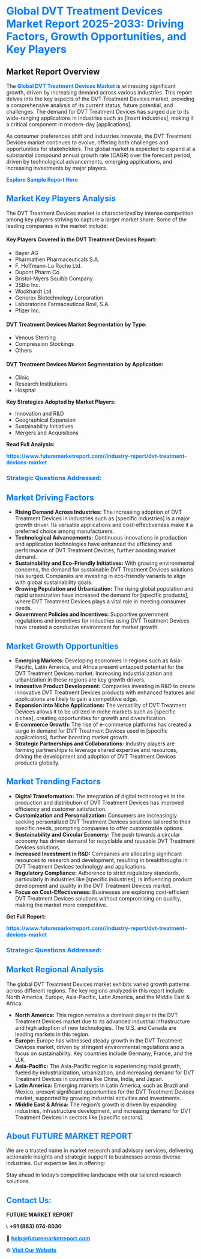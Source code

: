 <h1 style="color: #007BFF;">Global DVT Treatment Devices Market Report 2025-2033: Driving Factors, Growth Opportunities, and Key Players</h1>

<section id="overview">
<h2>Market Report Overview</h2>
<p>The <a href="https://www.futuremarketreport.com//industry-report/dvt-treatment-devices-market" style="color: #007BFF; text-decoration: none;"><strong>Global DVT Treatment Devices Market</strong></a> is witnessing significant growth, driven by increasing demand across various industries. This report delves into the key aspects of the DVT Treatment Devices market, providing a comprehensive analysis of its current status, future potential, and challenges. The demand for DVT Treatment Devices has surged due to its wide-ranging applications in industries such as [insert industries], making it a critical component in modern-day [applications].</p>
<p>As consumer preferences shift and industries innovate, the DVT Treatment Devices market continues to evolve, offering both challenges and opportunities for stakeholders. The global market is expected to expand at a substantial compound annual growth rate (CAGR) over the forecast period, driven by technological advancements, emerging applications, and increasing investments by major players.</p>
</section>

<section id="overview">
<p><a href="https://www.futuremarketreport.com//request-sample/reportId=53690" style="color: #007BFF; text-decoration: none;"><strong>Explore Sample Report Here</strong></a></p>
</section>

<section id="key-players">
<h2 style="color: #007BFF;">Market Key Players Analysis</h2>
<p>The DVT Treatment Devices market is characterized by intense competition among key players striving to capture a larger market share. Some of the leading companies in the market include:</p>
<h4>Key Players Covered in the DVT Treatment Devices Report:</h4>
<ul><li>Bayer AG</li><li>Pharmathen Pharmaceuticals S.A.</li><li>F. Hoffmann-La Roche Ltd.</li><li>Dupont Pharm Co</li><li>Bristol-Myers Squibb Company</li><li>3SBio Inc.</li><li>Wockhardt Ltd</li><li>Generex Biotechnology Lorporation</li><li>Laboratorios Farmaceuticos Rovi, S.A.</li><li>Pfizer Inc.</li></ul>
<h4>DVT Treatment Devices Market Segmentation by Type:</h4>
<ul><li>Venous Stenting</li><li>Compression Stockings</li><li>Others</li></ul>

<h4>DVT Treatment Devices Market Segmentation by Application:</h4>
<ul><li>Clinic</li><li>Research Institutions</li><li>Hospital</li></ul>
<p><strong>Key Strategies Adopted by Market Players:</strong></p>
<ul>
<li>Innovation and R&D</li>
<li>Geographical Expansion</li>
<li>Sustainability Initiatives</li>
<li>Mergers and Acquisitions</li>
</ul>
</section>

<section>
<p><strong>Read Full Analysis: </strong></p><a href="https://www.futuremarketreport.com//industry-report/dvt-treatment-devices-market" style="color: #007BFF; text-decoration: none;"><strong>https://www.futuremarketreport.com//industry-report/dvt-treatment-devices-market</strong></a>
<h3 style="color: #007BFF;">Strategic Questions Addressed:</h3>
</section>

<section id="driving-factors">
<h2 style="color: #007BFF;">Market Driving Factors</h2>
<ul>
<li><strong>Rising Demand Across Industries:</strong> The increasing adoption of DVT Treatment Devices in industries such as [specific industries] is a major growth driver. Its versatile applications and cost-effectiveness make it a preferred choice among manufacturers.</li>
<li><strong>Technological Advancements:</strong> Continuous innovations in production and application technologies have enhanced the efficiency and performance of DVT Treatment Devices, further boosting market demand.</li>
<li><strong>Sustainability and Eco-Friendly Initiatives:</strong> With growing environmental concerns, the demand for sustainable DVT Treatment Devices solutions has surged. Companies are investing in eco-friendly variants to align with global sustainability goals.</li>
<li><strong>Growing Population and Urbanization:</strong> The rising global population and rapid urbanization have increased the demand for [specific products], where DVT Treatment Devices plays a vital role in meeting consumer needs.</li>
<li><strong>Government Policies and Incentives:</strong> Supportive government regulations and incentives for industries using DVT Treatment Devices have created a conducive environment for market growth.</li>
</ul>
</section>

<section id="growth-opportunities">
<h2 style="color: #007BFF;">Market Growth Opportunities</h2>
<ul>
<li><strong>Emerging Markets:</strong> Developing economies in regions such as Asia-Pacific, Latin America, and Africa present untapped potential for the DVT Treatment Devices market. Increasing industrialization and urbanization in these regions are key growth drivers.</li>
<li><strong>Innovative Product Development:</strong> Companies investing in R&D to create innovative DVT Treatment Devices products with enhanced features and applications are likely to gain a competitive edge.</li>
<li><strong>Expansion into Niche Applications:</strong> The versatility of DVT Treatment Devices allows it to be utilized in niche markets such as [specific niches], creating opportunities for growth and diversification.</li>
<li><strong>E-commerce Growth:</strong> The rise of e-commerce platforms has created a surge in demand for DVT Treatment Devices used in [specific applications], further boosting market growth.</li>
<li><strong>Strategic Partnerships and Collaborations:</strong> Industry players are forming partnerships to leverage shared expertise and resources, driving the development and adoption of DVT Treatment Devices products globally.</li>
</ul>
</section>

<section id="trending-factors">
<h2 style="color: #007BFF;">Market Trending Factors</h2>
<ul>
<li><strong>Digital Transformation:</strong> The integration of digital technologies in the production and distribution of DVT Treatment Devices has improved efficiency and customer satisfaction.</li>
<li><strong>Customization and Personalization:</strong> Consumers are increasingly seeking personalized DVT Treatment Devices solutions tailored to their specific needs, prompting companies to offer customizable options.</li>
<li><strong>Sustainability and Circular Economy:</strong> The push towards a circular economy has driven demand for recyclable and reusable DVT Treatment Devices solutions.</li>
<li><strong>Increased Investment in R&D:</strong> Companies are allocating significant resources to research and development, resulting in breakthroughs in DVT Treatment Devices technology and applications.</li>
<li><strong>Regulatory Compliance:</strong> Adherence to strict regulatory standards, particularly in industries like [specific industries], is influencing product development and quality in the DVT Treatment Devices market.</li>
<li><strong>Focus on Cost-Effectiveness:</strong> Businesses are exploring cost-efficient DVT Treatment Devices solutions without compromising on quality, making the market more competitive.</li>
</ul>
</section>

<section>
<p><strong>Get Full Report: </strong></p><a href="https://www.futuremarketreport.com//industry-report/dvt-treatment-devices-market" style="color: #007BFF; text-decoration: none;"><strong>https://www.futuremarketreport.com//industry-report/dvt-treatment-devices-market</strong></a>
<h3 style="color: #007BFF;">Strategic Questions Addressed:</h3>
</section>


<section id="regional-analysis">
<h2 style="color: #007BFF;">Market Regional Analysis</h2>
<p>The global DVT Treatment Devices market exhibits varied growth patterns across different regions. The key regions analyzed in this report include North America, Europe, Asia-Pacific, Latin America, and the Middle East & Africa:</p>
<ul>
<li><strong>North America:</strong> This region remains a dominant player in the DVT Treatment Devices market due to its advanced industrial infrastructure and high adoption of new technologies. The U.S. and Canada are leading markets in this region.</li>
<li><strong>Europe:</strong> Europe has witnessed steady growth in the DVT Treatment Devices market, driven by stringent environmental regulations and a focus on sustainability. Key countries include Germany, France, and the U.K.</li>
<li><strong>Asia-Pacific:</strong> The Asia-Pacific region is experiencing rapid growth, fueled by industrialization, urbanization, and increasing demand for DVT Treatment Devices in countries like China, India, and Japan.</li>
<li><strong>Latin America:</strong> Emerging markets in Latin America, such as Brazil and Mexico, present significant opportunities for the DVT Treatment Devices market, supported by growing industrial activities and investments.</li>
<li><strong>Middle East & Africa:</strong> The region’s growth is driven by expanding industries, infrastructure development, and increasing demand for DVT Treatment Devices in sectors like [specific sectors].</li>
</ul>
</section>

<footer>
<h2 style="color: #007BFF;">About FUTURE MARKET REPORT</h2>
<p>We are a trusted name in market research and advisory services, delivering actionable insights and strategic support to businesses across diverse industries. Our expertise lies in offering:</p>

<p>Stay ahead in today’s competitive landscape with our tailored research solutions.</p>

<h2 style="color: #007BFF;">Contact Us:</h2>
<p><strong>FUTURE MARKET REPORT</strong></p>
<p>📞 <strong>+91 (883) 074-8030</strong></p>
<p>📧 <strong><a href="mailto:help@futuremarketreport.com" style="color: #007BFF;">help@futuremarketreport.com</a></strong></p>
<p>🌐 <strong><a href="https://www.futuremarketreport.com/" style="color: #007BFF;">Visit Our Website</a></strong></p>
</footer>